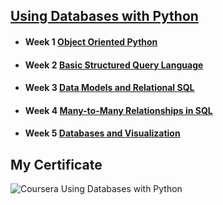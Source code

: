 ## [Using Databases with Python](https://www.coursera.org/learn/python-databases)

* #### Week 1 [Object Oriented Python](https://www.coursera.org/learn/python-databases/home/week/1)
* #### Week 2 [Basic Structured Query Language](https://www.coursera.org/learn/python-databases/home/week/2)
* #### Week 3 [Data Models and Relational SQL](https://www.coursera.org/learn/python-databases/home/week/3)
* #### Week 4 [Many-to-Many Relationships in SQL](https://www.coursera.org/learn/python-databases/home/week/4)
* #### Week 5 [Databases and Visualization](https://www.coursera.org/learn/python-databases/home/week/5)

## My Certificate
![Coursera Using Databases with Python](https://user-images.githubusercontent.com/63636498/86028288-576a7a00-ba4f-11ea-8a01-738de39834bb.jpg)
